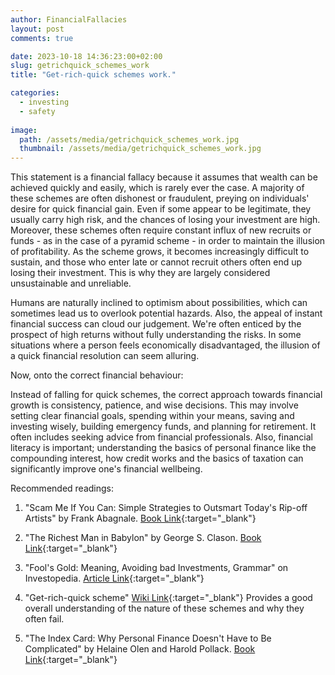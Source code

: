 ```yaml
---
author: FinancialFallacies
layout: post
comments: true

date: 2023-10-18 14:36:23:00+02:00  
slug: getrichquick_schemes_work
title: "Get-rich-quick schemes work."

categories:
  - investing
  - safety
  
image:
  path: /assets/media/getrichquick_schemes_work.jpg
  thumbnail: /assets/media/getrichquick_schemes_work.jpg
---
```


This statement is a financial fallacy because it assumes that wealth can be achieved quickly and easily, which is rarely ever the case. A majority of these schemes are often dishonest or fraudulent, preying on individuals' desire for quick financial gain. Even if some appear to be legitimate, they usually carry high risk, and the chances of losing your investment are high. Moreover, these schemes often require constant influx of new recruits or funds - as in the case of a pyramid scheme - in order to maintain the illusion of profitability. As the scheme grows, it becomes increasingly difficult to sustain, and those who enter late or cannot recruit others often end up losing their investment. This is why they are largely considered unsustainable and unreliable.

Humans are naturally inclined to optimism about possibilities, which can sometimes lead us to overlook potential hazards. Also, the appeal of instant financial success can cloud our judgement. We're often enticed by the prospect of high returns without fully understanding the risks. In some situations where a person feels economically disadvantaged, the illusion of a quick financial resolution can seem alluring. 

Now, onto the correct financial behaviour:

Instead of falling for quick schemes, the correct approach towards financial growth is consistency, patience, and wise decisions. This may involve setting clear financial goals, spending within your means, saving and investing wisely, building emergency funds, and planning for retirement. It often includes seeking advice from financial professionals. Also, financial literacy is important; understanding the basics of personal finance like the compounding interest, how credit works and the basics of taxation can significantly improve one's financial wellbeing.

Recommended readings:

1. "Scam Me If You Can: Simple Strategies to Outsmart Today's Rip-off Artists" by Frank Abagnale. [Book Link](https://www.amazon.com/Scam-Me-You-Can-Strategies/dp/0525538968/ref=nosim?tag=financialfall-20){:target="_blank"}

2. "The Richest Man in Babylon" by George S. Clason. [Book Link](https://www.amazon.com/Richest-Man-Babylon-George-Clason/dp/1505339111/ref=nosim?tag=financialfall-20){:target="_blank"}

3. "Fool's Gold: Meaning, Avoiding bad Investments, Grammar" on Investopedia. [Article Link](https://www.investopedia.com/terms/f/foolsgold.asp){:target="_blank"}

4. "Get-rich-quick scheme" [Wiki Link](https://en.wikipedia.org/wiki/Get-rich-quick_scheme){:target="_blank"}
Provides a good overall understanding of the nature of these schemes and why they often fail.

5. "The Index Card: Why Personal Finance Doesn't Have to Be Complicated" by Helaine Olen and Harold Pollack. [Book Link](https://www.amazon.com/Index-Card-Personal-Finance-Complicated/dp/1591847680/ref=nosim?tag=financialfall-20){:target="_blank"}
